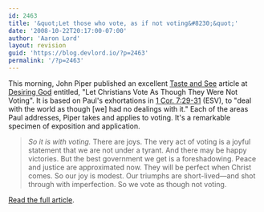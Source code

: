 ```yaml
---
id: 2463
title: '&quot;Let those who vote, as if not voting&#8230;&quot;'
date: '2008-10-22T20:17:00-07:00'
author: 'Aaron Lord'
layout: revision
guid: 'https://blog.devlord.io/?p=2463'
permalink: '/?p=2463'
---
```


This morning, John Piper published an excellent <a href="http://www.desiringgod.org/ResourceLibrary/TasteAndSee/ByDate/2008/3347_Let_Christians_Vote_As_Though_They_Were_Not_Voting/">Taste and See</a> article at <a href="http://www.desiringgod.org/">Desiring God</a> entitled, "Let Christians Vote As Though They Were Not Voting".  It is based on Paul's exhortations in <a href="http://www.gnpcb.org/esv/search/?go=Go&amp;q=1+Corinthians+7:29-31">1 Cor. 7:29-31</a> (ESV), to "deal with the world as though [we] had no dealings with it."  Each of the areas Paul addresses, Piper takes and applies to voting.  It's a remarkable specimen of exposition and application.<blockquote><em>So it is with voting.</em> There are joys. The very act of voting is a joyful statement that we are not under a tyrant. And there may be happy victories. But the best government we get is a foreshadowing. Peace and justice are approximated now. They will be perfect when Christ comes. So our joy is modest. Our triumphs are short-lived—and shot through with imperfection. So we vote as though not voting.</blockquote><a href="http://www.desiringgod.org/ResourceLibrary/TasteAndSee/ByDate/2008/3347_Let_Christians_Vote_As_Though_They_Were_Not_Voting/">Read the full article</a>.<div class="blogger-post-footer"></div>